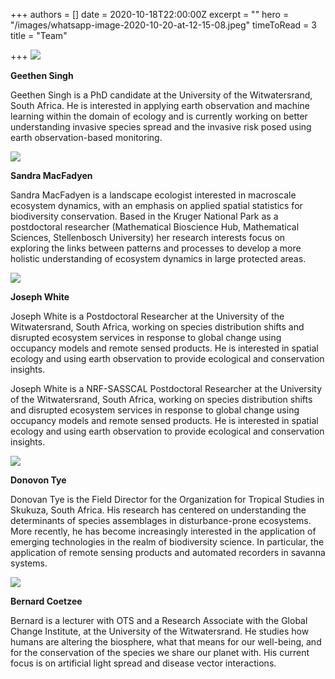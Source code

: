+++
authors = []
date = 2020-10-18T22:00:00Z
excerpt = ""
hero = "/images/whatsapp-image-2020-10-20-at-12-15-08.jpeg"
timeToRead = 3
title = "Team"

+++
**![](/images/g10.png)**

**Geethen Singh**

Geethen Singh is a PhD candidate at the University of the Witwatersrand, South Africa. He is interested in applying earth observation and machine learning within the domain of ecology and is currently working on better understanding invasive species spread and the invasive risk posed using earth observation-based monitoring.

**![](/images/sandra.png)**

**Sandra MacFadyen**

Sandra MacFadyen is a landscape ecologist interested in macroscale ecosystem dynamics, with an emphasis on applied spatial statistics for biodiversity conservation. Based in the Kruger National Park as a postdoctoral researcher (Mathematical Bioscience Hub, Mathematical Sciences, Stellenbosch University) her research interests focus on exploring the links between patterns and processes to develop a more holistic understanding of ecosystem dynamics in large protected areas.

![](/images/jo.png)

**Joseph White**

Joseph White is a Postdoctoral Researcher at the University of the Witwatersrand, South Africa, working on species distribution shifts and disrupted ecosystem services in response to global change using occupancy models and remote sensed products. He is interested in spatial ecology and using earth observation to provide ecological and conservation insights.

Joseph White is a NRF-SASSCAL Postdoctoral Researcher at the University of the Witwatersrand, South Africa, working on species distribution shifts and disrupted ecosystem services in response to global change using occupancy models and remote sensed products. He is interested in spatial ecology and using earth observation to provide ecological and conservation insights.

![](/images/don.png)

**Donovon Tye**

Donovan Tye is the Field Director for the Organization for Tropical Studies in Skukuza, South Africa. His research has centered on understanding the determinants of species assemblages in disturbance-prone ecosystems. More recently, he has become increasingly interested in the application of emerging technologies in the realm of biodiversity science. In particular, the application of remote sensing products and automated recorders in savanna systems.

![](/images/bernard.png)

**Bernard Coetzee**

Bernard is a lecturer with OTS and a Research Associate with the Global Change Institute, at the University of the Witwatersrand. He studies how humans are altering the biosphere, what that means for our well-being, and for the conservation of the species we share our planet with. His current focus is on artificial light spread and disease vector interactions.